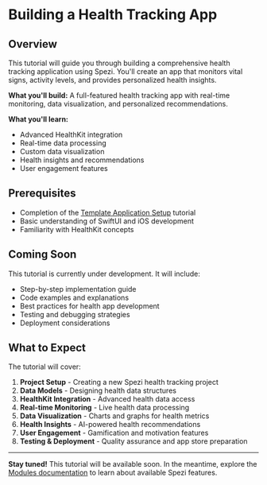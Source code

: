 # Building a Health Tracking App

## Overview

This tutorial will guide you through building a comprehensive health tracking application using Spezi. You'll create an app that monitors vital signs, activity levels, and provides personalized health insights.

**What you'll build:** A full-featured health tracking app with real-time monitoring, data visualization, and personalized recommendations.

**What you'll learn:**
- Advanced HealthKit integration
- Real-time data processing
- Custom data visualization
- Health insights and recommendations
- User engagement features

## Prerequisites

- Completion of the [Template Application Setup](template-application-setup.md) tutorial
- Basic understanding of SwiftUI and iOS development
- Familiarity with HealthKit concepts

## Coming Soon

This tutorial is currently under development. It will include:

- Step-by-step implementation guide
- Code examples and explanations
- Best practices for health app development
- Testing and debugging strategies
- Deployment considerations

## What to Expect

The tutorial will cover:

1. **Project Setup** - Creating a new Spezi health tracking project
2. **Data Models** - Designing health data structures
3. **HealthKit Integration** - Advanced health data access
4. **Real-time Monitoring** - Live health data processing
5. **Data Visualization** - Charts and graphs for health metrics
6. **Health Insights** - AI-powered health recommendations
7. **User Engagement** - Gamification and motivation features
8. **Testing & Deployment** - Quality assurance and app store preparation

---

**Stay tuned!** This tutorial will be available soon. In the meantime, explore the [Modules documentation](../modules/overview.md) to learn about available Spezi features. 